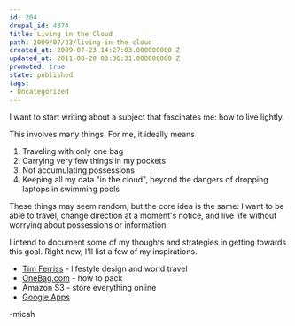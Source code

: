 ```yaml
---
id: 204
drupal_id: 4374
title: Living in the Cloud
path: 2009/07/23/living-in-the-cloud
created_at: 2009-07-23 14:27:03.000000000 Z
updated_at: 2011-08-20 03:36:31.000000000 Z
promoted: true
state: published
tags:
- Uncategorized
---
```

I want to start writing about a subject that fascinates me: how to live lightly.

This involves many things. For me, it ideally means
<ol>
	<li>Traveling with only one bag</li>
	<li>Carrying very few things in my pockets</li>
	<li>Not accumulating possessions</li>
	<li>Keeping all my data "in the cloud", beyond the dangers of dropping laptops in swimming pools</li>
</ol>
These things may seem random, but the core idea is the same: I want to be able to travel, change direction at a moment's notice, and live life without worrying about possessions or information.

I intend to document some of my thoughts and strategies in getting towards this goal. Right now, I'll list a few of my inspirations.
<ul>
	<li><a href="http://www.fourhourworkweek.com/blog/">Tim Ferriss</a> - lifestyle design and world travel</li>
	<li><a href="http://onebag.com">OneBag.com</a> - how to pack</li>
	<li>Amazon S3 - store everything online</li>
	<li><a href="http://www.google.com/apps/">Google Apps</a></li>
</ul>
<div>-micah</div>
